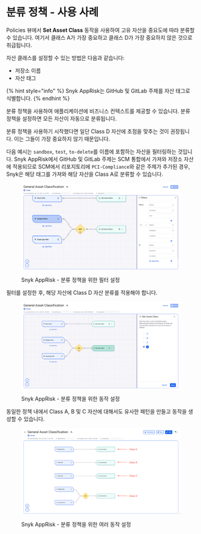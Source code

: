 # 분류 정책 - 사용 사례

Policies 뷰에서 **Set Asset Class** 동작을 사용하여 고유 자산을 중요도에 따라 분류할 수 있습니다. 여기서 클래스 A가 가장 중요하고 클래스 D가 가장 중요하지 않은 것으로 취급됩니다.

자산 클래스를 설정할 수 있는 방법은 다음과 같습니다:

* 저장소 이름
* 자산 태그

{% hint style="info" %}
Snyk AppRisk는 GitHub 및 GitLab 주제를 자산 태그로 식별합니다.
{% endhint %}

분류 정책을 사용하여 애플리케이션에 비즈니스 컨텍스트를 제공할 수 있습니다. 분류 정책을 설정하면 모든 자산이 자동으로 분류됩니다.

분류 정책을 사용하기 시작했다면 일단 Class D 자산에 초점을 맞추는 것이 권장됩니다. 이는 그들이 가장 중요하지 않기 때문입니다.

다음 예시는 `sandbox`, `test`, `to-delete`를 이름에 포함하는 자산을 필터링하는 것입니다. Snyk AppRisk에서 GitHub 및 GitLab 주제는 SCM 통합에서 가져와 저장소 자산에 적용되므로 SCM에서 리포지토리에 `PCI-Compliance`와 같은 주제가 추가된 경우, Snyk은 해당 태그를 가져와 해당 자산을 Class A로 분류할 수 있습니다.

<figure><img src="../../../../.gitbook/assets/Create policy.png" alt="AppRisk - 분류 정책을 위한 필터 설정"><figcaption><p>Snyk AppRisk - 분류 정책을 위한 필터 설정</p></figcaption></figure>

필터를 설정한 후, 해당 자산에 Class D 자산 분류를 적용해야 합니다.

<figure><img src="../../../../.gitbook/assets/Set action.png" alt="AppRisk - 분류 정책을 위한 동작 설정"><figcaption><p>Snyk AppRisk - 분류 정책을 위한 동작 설정</p></figcaption></figure>

동일한 정책 내에서 Class A, B 및 C 자산에 대해서도 유사한 패턴을 만들고 동작을 생성할 수 있습니다.

<figure><img src="../../../../.gitbook/assets/Set Class.png" alt="AppRisk - 분류 정책을 위한 여러 동작 설정"><figcaption><p>Snyk AppRisk - 분류 정책을 위한 여러 동작 설정</p></figcaption></figure>
